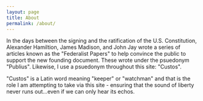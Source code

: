 ```yaml
---
layout: page
title: About
permalink: /about/
---
```

In the days between the signing and the ratification of the U.S. Constitution, Alexander Hamiltion, James Madison, and John Jay wrote a series of articles known as the "Federalist Papers" to help convince the public to support the new founding document.  These wrote under the psuedonym "Publius".  Likewise, I use a psuedonym throughout this site: "Custos".

"Custos" is a Latin word meaning "keeper" or "watchman" and that is the role I am attempting to take via this site - ensuring that the sound of liberty never runs out...even if we can only hear its echos.
